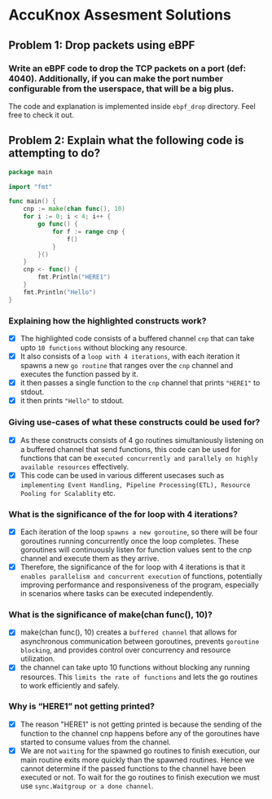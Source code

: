 # AccuKnox Assesment Solutions

## Problem 1: Drop packets using eBPF

### Write an eBPF code to drop the TCP packets on a port (def: 4040). Additionally, if you can make the port number configurable from the userspace, that will be a big plus.
The code and explanation is implemented inside `ebpf_drop` directory. Feel free to check it out.

## Problem 2: Explain what the following code is attempting to do?
```go
package main

import "fmt"

func main() {
    cnp := make(chan func(), 10)
    for i := 0; i < 4; i++ {
        go func() {
            for f := range cnp {
                f()
            }
        }()
    }
    cnp <- func() {
        fmt.Println("HERE1")
    }
    fmt.Println("Hello")
}
```
### Explaining how the highlighted constructs work?
- [x] The highlighted code consists of a buffered channel `cnp` that can take upto `10 functions` without blocking any resource.
- [x] It also consists of a `loop with 4 iterations`, with each iteration it spawns a new `go routine` that ranges over the `cnp` channel and executes the function passed by it.
- [x] it then passes a single function to the `cnp` channel that prints `"HERE1"` to stdout. 
- [x] it then prints `"Hello"` to stdout. 

### Giving use-cases of what these constructs could be used for?
- [x] As these constructs consists of 4 go routines simultaniously listening on a buffered channel that send functions, this code can be used for functions that can be `executed concurrently and parallely on highly available resources` effectively. 
- [x] This code can be used in various different usecases such as `implementing Event Handling, Pipeline Processing(ETL), Resource Pooling for Scalablity` etc.

### What is the significance of the for loop with 4 iterations?
- [x] Each iteration of the loop `spawns a new goroutine`, so there will be four goroutines running concurrently once the loop completes. These goroutines will continuously listen for function values sent to the cnp channel and execute them as they arrive.
- [x] Therefore, the significance of the for loop with 4 iterations is that it `enables parallelism and concurrent execution` of functions, potentially improving performance and responsiveness of the program, especially in scenarios where tasks can be executed independently.

### What is the significance of make(chan func(), 10)?
- [x] make(chan func(), 10) creates a `buffered channel` that allows for asynchronous communication between goroutines, prevents `goroutine blocking`, and provides control over concurrency and resource utilization.
- [x] the channel can take upto 10 functions without blocking any running resources. This `limits the rate of functions` and lets the go routines to work efficiently and safely. 

### Why is “HERE1” not getting printed?
- [x] The reason "HERE1" is not getting printed is because the sending of the function to the channel cnp happens before any of the goroutines have started to consume values from the channel.
- [x] We are not `waiting` for the spawned go routines to finish execution, our main routine exits more quickly than the spawned routines. Hence we cannot determine if the passed functions to the channel have been executed or not. To wait for the go routines to finish execution we must use `sync.Waitgroup or a done channel`.
